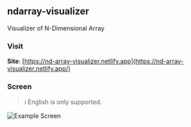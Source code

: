 ## ndarray-visualizer
Visualizer of N-Dimensional Array

### Visit

**Site**: [https://nd-array-visualizer.netlify.app](https://nd-array-visualizer.netlify.app/)

### Screen

> :information_source: English is only supported.

![Example Screen](https://user-images.githubusercontent.com/23455736/147405933-6e0abf1a-6d08-4631-9e61-aa1cb99faea8.png)
